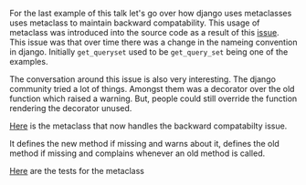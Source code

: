 For the last example of this talk let's go over how django uses metaclasses uses metaclass to maintain backward compatability. This usage of metaclass was introduced into the source code as a result of this [issue](https://code.djangoproject.com/ticket/15363). This issue was that over time there was a change in the nameing convention in django. Initially `get_queryset` used to be `get_query_set` being one of the examples. 

The conversation around this issue is also very interesting. The django community tried a lot of things. Amongst them was a decorator over the old function which raised a warning. But, people could still override the function rendering the decorator unused. 

[Here](https://github.com/django/django/blob/master/django/utils/deprecation.py#L33) is the metaclass that now handles the backward compatabilty issue.


It defines the new method if missing and warns about it, defines the old method if missing and complains whenever an old method is called.

[Here](https://github.com/django/django/blob/master/tests/deprecation/tests.py#L15) are the tests for the metaclass